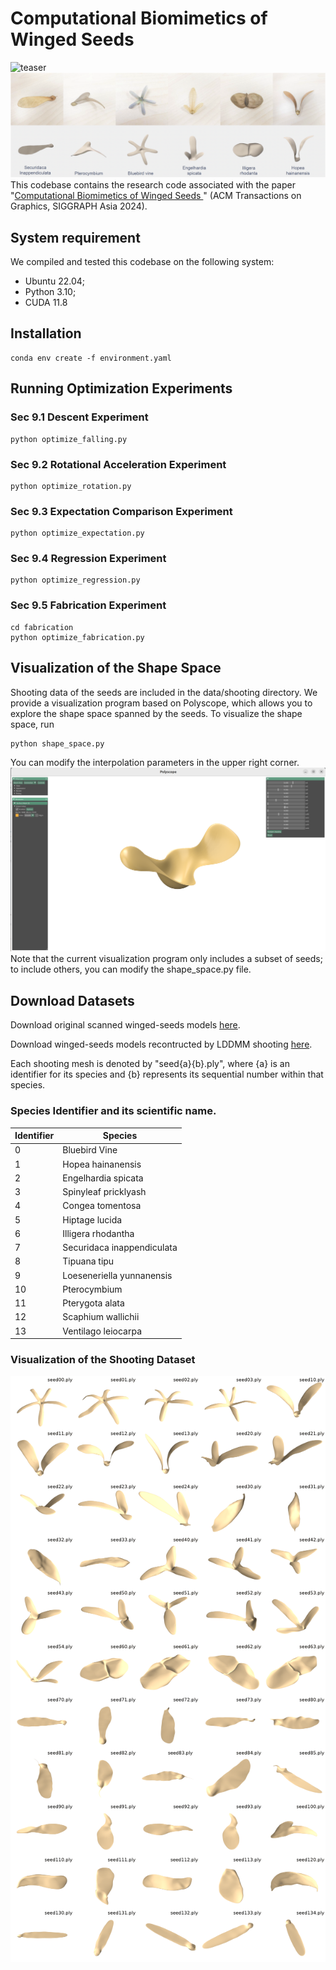 # Computational Biomimetics of Winged Seeds
![teaser](imgs/teaser.png "teaser")
![gallery](imgs/gallery.png "gallery")
This codebase contains the research code associated with the paper "[Computational Biomimetics of Winged Seeds
](https://leqiqin.github.io/publication/seeds2024)" (ACM Transactions on Graphics, SIGGRAPH Asia 2024).
## System requirement
We compiled and tested this codebase on the following system:
- Ubuntu 22.04;
- Python 3.10;
- CUDA 11.8
## Installation
```
conda env create -f environment.yaml
```

## Running Optimization Experiments
### Sec 9.1 Descent Experiment
```
python optimize_falling.py
```
### Sec 9.2 Rotational Acceleration Experiment
```
python optimize_rotation.py
```
### Sec 9.3 Expectation Comparison Experiment
```
python optimize_expectation.py
```
### Sec 9.4 Regression Experiment
```
python optimize_regression.py
```
### Sec 9.5 Fabrication Experiment
```
cd fabrication
python optimize_fabrication.py
```

## Visualization of the Shape Space
Shooting data of the seeds are included in the data/shooting directory. We provide a visualization program based on Polyscope, which allows you to explore the shape space spanned by the seeds. To visualize the shape space, run
```
python shape_space.py
```
You can modify the interpolation parameters in the upper right corner. 
![shapespace](imgs/shapespace.png "shapespace")Note that the current visualization program only includes a subset of seeds; to include others, you can modify the shape_space.py file.

## Download Datasets
Download original scanned winged-seeds models [here](datasets/winged_seeds_models_scan.zip).

Download winged-seeds models recontructed by LDDMM shooting [here](datasets/winged_seeds_models_shoot.zip).

Each shooting mesh is denoted by "seed{a}{b}.ply", where {a} is an identifier for its species and {b} represents its sequential number within that species. 

### Species Identifier and its scientific name. 

| Identifier | Species                    |
|------------|----------------------------|
| 0          | Bluebird Vine              |
| 1          | Hopea hainanensis          |
| 2          | Engelhardia spicata        |
| 3          | Spinyleaf pricklyash       |
| 4          | Congea tomentosa           |
| 5          | Hiptage lucida             |
| 6          | Illigera rhodantha         |
| 7          | Securidaca inappendiculata |
| 8          | Tipuana tipu               |
| 9          | Loeseneriella yunnanensis  |
| 10         | Pterocymbium               |
| 11         | Pterygota alata            |
| 12         | Scaphium wallichii         |
| 13         | Ventilago leiocarpa        |

### Visualization of the Shooting Dataset
<style>
.grid-container {
    display: grid;
    grid-template-columns: repeat(5, 1fr);
    gap: 0px;
    padding: 0;
}
.grid-item {
    padding: 0;
    margin: 0;
    line-height: 0;
}
.grid-item img {
    width: 100%;
    display: block;
}
</style>

<div class="grid-container">
<div class="grid-item"><img src="gif/mesh_1.gif" alt="mesh_1.gif" title="mesh_1.gif"></div>
<div class="grid-item"><img src="gif/mesh_2.gif" alt="mesh_2.gif" title="mesh_2.gif"></div>
<div class="grid-item"><img src="gif/mesh_3.gif" alt="mesh_3.gif" title="mesh_3.gif"></div>
<div class="grid-item"><img src="gif/mesh_4.gif" alt="mesh_4.gif" title="mesh_4.gif"></div>
<div class="grid-item"><img src="gif/mesh_5.gif" alt="mesh_5.gif" title="mesh_5.gif"></div>
<div class="grid-item"><img src="gif/mesh_6.gif" alt="mesh_6.gif" title="mesh_6.gif"></div>
<div class="grid-item"><img src="gif/mesh_7.gif" alt="mesh_7.gif" title="mesh_7.gif"></div>
<div class="grid-item"><img src="gif/mesh_8.gif" alt="mesh_8.gif" title="mesh_8.gif"></div>
<div class="grid-item"><img src="gif/mesh_9.gif" alt="mesh_9.gif" title="mesh_9.gif"></div>
<div class="grid-item"><img src="gif/mesh_10.gif" alt="mesh_10.gif" title="mesh_10.gif"></div>
<div class="grid-item"><img src="gif/mesh_11.gif" alt="mesh_11.gif" title="mesh_11.gif"></div>
<div class="grid-item"><img src="gif/mesh_12.gif" alt="mesh_12.gif" title="mesh_12.gif"></div>
<div class="grid-item"><img src="gif/mesh_13.gif" alt="mesh_13.gif" title="mesh_13.gif"></div>
<div class="grid-item"><img src="gif/mesh_14.gif" alt="mesh_14.gif" title="mesh_14.gif"></div>
<div class="grid-item"><img src="gif/mesh_15.gif" alt="mesh_15.gif" title="mesh_15.gif"></div>
<div class="grid-item"><img src="gif/mesh_16.gif" alt="mesh_16.gif" title="mesh_16.gif"></div>
<div class="grid-item"><img src="gif/mesh_17.gif" alt="mesh_17.gif" title="mesh_17.gif"></div>
<div class="grid-item"><img src="gif/mesh_18.gif" alt="mesh_18.gif" title="mesh_18.gif"></div>
<div class="grid-item"><img src="gif/mesh_19.gif" alt="mesh_19.gif" title="mesh_19.gif"></div>
<div class="grid-item"><img src="gif/mesh_20.gif" alt="mesh_20.gif" title="mesh_20.gif"></div>
<div class="grid-item"><img src="gif/mesh_21.gif" alt="mesh_21.gif" title="mesh_21.gif"></div>
<div class="grid-item"><img src="gif/mesh_22.gif" alt="mesh_22.gif" title="mesh_22.gif"></div>
<div class="grid-item"><img src="gif/mesh_23.gif" alt="mesh_23.gif" title="mesh_23.gif"></div>
<div class="grid-item"><img src="gif/mesh_24.gif" alt="mesh_24.gif" title="mesh_24.gif"></div>
<div class="grid-item"><img src="gif/mesh_25.gif" alt="mesh_25.gif" title="mesh_25.gif"></div>
<div class="grid-item"><img src="gif/mesh_26.gif" alt="mesh_26.gif" title="mesh_26.gif"></div>
<div class="grid-item"><img src="gif/mesh_27.gif" alt="mesh_27.gif" title="mesh_27.gif"></div>
<div class="grid-item"><img src="gif/mesh_28.gif" alt="mesh_28.gif" title="mesh_28.gif"></div>
<div class="grid-item"><img src="gif/mesh_29.gif" alt="mesh_29.gif" title="mesh_29.gif"></div>
<div class="grid-item"><img src="gif/mesh_30.gif" alt="mesh_30.gif" title="mesh_30.gif"></div>
<div class="grid-item"><img src="gif/mesh_31.gif" alt="mesh_31.gif" title="mesh_31.gif"></div>
<div class="grid-item"><img src="gif/mesh_32.gif" alt="mesh_32.gif" title="mesh_32.gif"></div>
<div class="grid-item"><img src="gif/mesh_33.gif" alt="mesh_33.gif" title="mesh_33.gif"></div>
<div class="grid-item"><img src="gif/mesh_34.gif" alt="mesh_34.gif" title="mesh_34.gif"></div>
<div class="grid-item"><img src="gif/mesh_35.gif" alt="mesh_35.gif" title="mesh_35.gif"></div>
<div class="grid-item"><img src="gif/mesh_36.gif" alt="mesh_36.gif" title="mesh_36.gif"></div>
<div class="grid-item"><img src="gif/mesh_37.gif" alt="mesh_37.gif" title="mesh_37.gif"></div>
<div class="grid-item"><img src="gif/mesh_38.gif" alt="mesh_38.gif" title="mesh_38.gif"></div>
<div class="grid-item"><img src="gif/mesh_39.gif" alt="mesh_39.gif" title="mesh_39.gif"></div>
<div class="grid-item"><img src="gif/mesh_40.gif" alt="mesh_40.gif" title="mesh_40.gif"></div>
<div class="grid-item"><img src="gif/mesh_41.gif" alt="mesh_41.gif" title="mesh_41.gif"></div>
<div class="grid-item"><img src="gif/mesh_42.gif" alt="mesh_42.gif" title="mesh_42.gif"></div>
<div class="grid-item"><img src="gif/mesh_43.gif" alt="mesh_43.gif" title="mesh_43.gif"></div>
<div class="grid-item"><img src="gif/mesh_44.gif" alt="mesh_44.gif" title="mesh_44.gif"></div>
<div class="grid-item"><img src="gif/mesh_45.gif" alt="mesh_45.gif" title="mesh_45.gif"></div>
<div class="grid-item"><img src="gif/mesh_46.gif" alt="mesh_46.gif" title="mesh_46.gif"></div>
<div class="grid-item"><img src="gif/mesh_47.gif" alt="mesh_47.gif" title="mesh_47.gif"></div>
<div class="grid-item"><img src="gif/mesh_48.gif" alt="mesh_48.gif" title="mesh_48.gif"></div>
<div class="grid-item"><img src="gif/mesh_49.gif" alt="mesh_49.gif" title="mesh_49.gif"></div>
<div class="grid-item"><img src="gif/mesh_50.gif" alt="mesh_50.gif" title="mesh_50.gif"></div>
<div class="grid-item"><img src="gif/mesh_51.gif" alt="mesh_51.gif" title="mesh_51.gif"></div>
<div class="grid-item"><img src="gif/mesh_52.gif" alt="mesh_52.gif" title="mesh_52.gif"></div>
<div class="grid-item"><img src="gif/mesh_53.gif" alt="mesh_53.gif" title="mesh_53.gif"></div>
<div class="grid-item"><img src="gif/mesh_54.gif" alt="mesh_54.gif" title="mesh_54.gif"></div>
<div class="grid-item"><img src="gif/mesh_55.gif" alt="mesh_55.gif" title="mesh_55.gif"></div>
</div>